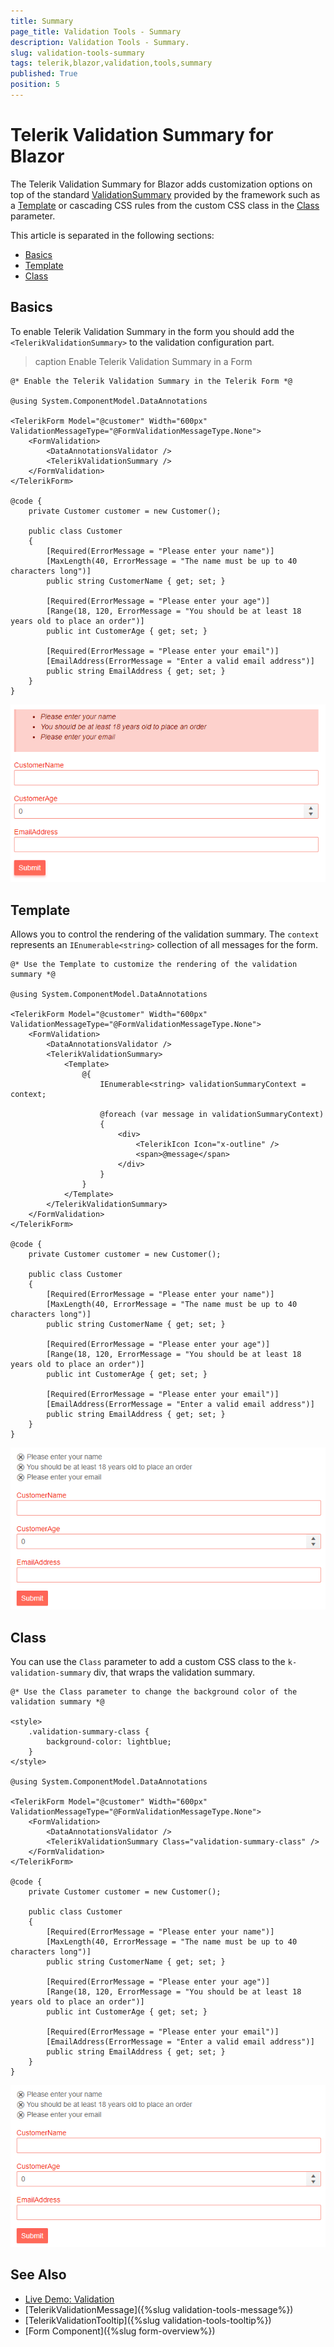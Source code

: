 ```yaml
---
title: Summary
page_title: Validation Tools - Summary
description: Validation Tools - Summary.
slug: validation-tools-summary
tags: telerik,blazor,validation,tools,summary
published: True
position: 5
---
```


# Telerik Validation Summary for Blazor

The Telerik Validation Summary for Blazor adds customization options on top of the standard <a href="https://docs.microsoft.com/en-us/dotnet/api/system.web.ui.webcontrols.validationsummary?view=netframework-4.8" target="_blank">ValidationSummary</a> provided by the framework such as a [Template](#template) or cascading CSS rules from the custom CSS class in the [Class](#class) parameter.

This article is separated in the following sections:

* [Basics](#basics)
* [Template](#template)
* [Class](#class)

## Basics

To enable Telerik Validation Summary in the form you should add the `<TelerikValidationSummary>` to the validation configuration part.

>caption Enable Telerik Validation Summary in a Form

````CSHTML
@* Enable the Telerik Validation Summary in the Telerik Form *@

@using System.ComponentModel.DataAnnotations

<TelerikForm Model="@customer" Width="600px" ValidationMessageType="@FormValidationMessageType.None">
    <FormValidation>
        <DataAnnotationsValidator />
        <TelerikValidationSummary />
    </FormValidation>
</TelerikForm>

@code {
    private Customer customer = new Customer();

    public class Customer
    {
        [Required(ErrorMessage = "Please enter your name")]
        [MaxLength(40, ErrorMessage = "The name must be up to 40 characters long")]
        public string CustomerName { get; set; }

        [Required(ErrorMessage = "Please enter your age")]
        [Range(18, 120, ErrorMessage = "You should be at least 18 years old to place an order")]
        public int CustomerAge { get; set; }

        [Required(ErrorMessage = "Please enter your email")]
        [EmailAddress(ErrorMessage = "Enter a valid email address")]
        public string EmailAddress { get; set; }
    }
}
````

![Summary Basic Example](images/summary-example.png)

## Template

Allows you to control the rendering of the validation summary. The `context` represents an `IEnumerable<string>` collection of all messages for the form.

````CSHTML
@* Use the Template to customize the rendering of the validation summary *@

@using System.ComponentModel.DataAnnotations

<TelerikForm Model="@customer" Width="600px" ValidationMessageType="@FormValidationMessageType.None">
    <FormValidation>
        <DataAnnotationsValidator />
        <TelerikValidationSummary>
            <Template>
                @{ 
                    IEnumerable<string> validationSummaryContext = context;

                    @foreach (var message in validationSummaryContext)
                    {
                        <div>
                            <TelerikIcon Icon="x-outline" />
                            <span>@message</span>
                        </div>
                    }
                }
            </Template>
        </TelerikValidationSummary>
    </FormValidation>
</TelerikForm>

@code {
    private Customer customer = new Customer();

    public class Customer
    {
        [Required(ErrorMessage = "Please enter your name")]
        [MaxLength(40, ErrorMessage = "The name must be up to 40 characters long")]
        public string CustomerName { get; set; }

        [Required(ErrorMessage = "Please enter your age")]
        [Range(18, 120, ErrorMessage = "You should be at least 18 years old to place an order")]
        public int CustomerAge { get; set; }

        [Required(ErrorMessage = "Please enter your email")]
        [EmailAddress(ErrorMessage = "Enter a valid email address")]
        public string EmailAddress { get; set; }
    }
}
````

![Summary Template example](images/summary-template-example.png)

## Class

You can use the `Class` parameter to add a custom CSS class to the `k-validation-summary` div, that wraps the validation summary.

````CSHTML
@* Use the Class parameter to change the background color of the validation summary *@

<style>
    .validation-summary-class {
        background-color: lightblue;
    }
</style>

@using System.ComponentModel.DataAnnotations

<TelerikForm Model="@customer" Width="600px" ValidationMessageType="@FormValidationMessageType.None">
    <FormValidation>
        <DataAnnotationsValidator />
        <TelerikValidationSummary Class="validation-summary-class" />
    </FormValidation>
</TelerikForm>

@code {
    private Customer customer = new Customer();

    public class Customer
    {
        [Required(ErrorMessage = "Please enter your name")]
        [MaxLength(40, ErrorMessage = "The name must be up to 40 characters long")]
        public string CustomerName { get; set; }

        [Required(ErrorMessage = "Please enter your age")]
        [Range(18, 120, ErrorMessage = "You should be at least 18 years old to place an order")]
        public int CustomerAge { get; set; }

        [Required(ErrorMessage = "Please enter your email")]
        [EmailAddress(ErrorMessage = "Enter a valid email address")]
        public string EmailAddress { get; set; }
    }
}
````

![Summary Class example](images/summary-class-example.png)

## See Also

* [Live Demo: Validation](https://demos.telerik.com/blazor-ui/validation/overview)
* [TelerikValidationMessage]({%slug validation-tools-message%})
* [TelerikValidationTooltip]({%slug validation-tools-tooltip%})
* [Form Component]({%slug form-overview%})

